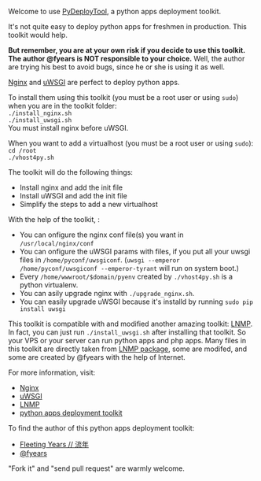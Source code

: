Welcome to use [PyDeployTool](https://github.com/fyears/PyDeployTool), a python apps deployment toolkit.

It's not quite easy to deploy python apps for freshmen in production. This toolkit would help.

**But remember, you are at your own risk if you decide to use this toolkit. The author @fyears is NOT responsible to your choice.** Well, the author are trying his best to avoid bugs, since he or she is using it as well.

[Nginx](http://nginx.org/en/) and [uWSGI](http://projects.unbit.it/uwsgi/wiki) are perfect to deploy python apps.

To install them using this toolkit (you must be a root user or using `sudo`) when you are in the toolkit folder:  
`./install_nginx.sh`   
`./install_uwsgi.sh`  
You must install nginx before uWSGI.

When you want to add a virtualhost (you must be a root user or using `sudo`):  
`cd /root`  
`./vhost4py.sh`  

The toolkit will do the following things:  
* Install nginx and add the init file  
* Install uWSGI and add the init file  
* Simplify the steps to add a new virtualhost  

With the help of the toolkit, :  
* You can onfigure the nginx conf file(s) you want in `/usr/local/nginx/conf`  
* You can onfigure the uWSGI params with files, if you put all your uwsgi files in `/home/pyconf/uwsgiconf`. (`uwsgi --emperor /home/pyconf/uwsgiconf --emperor-tyrant` will run on system boot.)  
* Every `/home/wwwroot/$domain/pyenv` created by `./vhost4py.sh` is a python virtualenv.  
* You can asily upgrade nginx with `./upgrade_nginx.sh`.  
* You can easily upgrade uWSGI because it's installd by running `sudo pip install uwsgi`  

This toolkit is compatible with and modified another amazing toolkit: [LNMP](http://lnmp.org). In fact, you can just run `./install_uwsgi.sh` after installing that toolkit. So your VPS or your server can run python apps and php apps. Many files in this toolkit are directly taken from [LNMP package](http://soft.vpser.net/lnmp/lnmp0.8.tar.gz), some are modifed, and some are created by @fyears with the help of Internet.


For more information, visit:  
* [Nginx](http://nginx.org/en/)  
* [uWSGI](http://projects.unbit.it/uwsgi/wiki)  
* [LNMP](http://lnmp.org)  
* [python apps deployment toolkit](https://github.com/fyears/PyDeployToolkit)  

To find the author of this python apps deployment toolkit:  
* [Fleeting Years // 流年](http://www.fyears.org/)  
* [@fyears](http://twitter.com/fyears)  

"Fork it" and "send pull request" are warmly welcome.